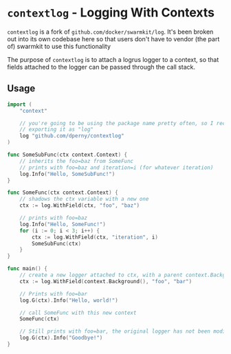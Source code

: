 # `contextlog` - Logging With Contexts

`contextlog` is a fork of `github.com/docker/swarmkit/log`. It's been broken out
into its own codebase here so that users don't have to vendor (the part of)
swarmkit to use this functionality

The purpose of `contextlog` is to attach a logrus logger to a context, so that
fields attached to the logger can be passed through the call stack.

## Usage

```go
import (
    "context"

    // you're going to be using the package name pretty often, so I recommend
    // exporting it as "log"
    log "github.com/dperny/contextlog"
)

func SomeSubFunc(ctx context.Context) {
    // inherits the foo=baz from SomeFunc
    // prints with foo=baz and iteration=i (for whatever iteration)
    log.Info("Hello, SomeSubFunc!")
}

func SomeFunc(ctx context.Context) {
    // shadows the ctx variable with a new one
    ctx := log.WithField(ctx, "foo", "baz")

    // prints with foo=baz
    log.Info("Hello, SomeFunc!")
    for (i := 0; i < 3; i++) {
        ctx := log.WithField(ctx, "iteration", i)
        SomeSubFunc(ctx)
    }
}

func main() {
    // create a new logger attached to ctx, with a parent context.Background()
    ctx := log.WithField(context.Background(), "foo", "bar")

    // Prints with foo=bar
    log.G(ctx).Info("Hello, world!")

    // call SomeFunc with this new context
    SomeFunc(ctx)

    // Still prints with foo=bar, the original logger has not been modified
    log.G(ctx).Info("Goodbye!")
}
```
